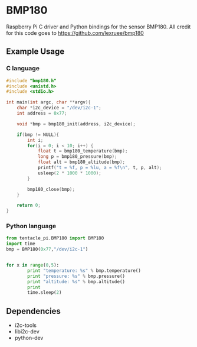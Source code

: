 # BMP180

Raspberry Pi C driver and Python bindings for the sensor BMP180.
All credit for this code goes to https://github.com/lexruee/bmp180

## Example Usage

### C language

```c
#include "bmp180.h"
#include <unistd.h>
#include <stdio.h>

int main(int argc, char **argv){
	char *i2c_device = "/dev/i2c-1";
	int address = 0x77;

	void *bmp = bmp180_init(address, i2c_device);

	if(bmp != NULL){
		int i;
		for(i = 0; i < 10; i++) {
			float t = bmp180_temperature(bmp);
			long p = bmp180_pressure(bmp);
			float alt = bmp180_altitude(bmp);
			printf("t = %f, p = %lu, a = %f\n", t, p, alt);
			usleep(2 * 1000 * 1000);
		}

		bmp180_close(bmp);
	}

	return 0;
}

```

### Python language

```python
from tentacle_pi.BMP180 import BMP180
import time
bmp = BMP180(0x77,"/dev/i2c-1")


for x in range(0,5):
        print "temperature: %s" % bmp.temperature()
        print "pressure: %s" % bmp.pressure()
        print "altitude: %s" % bmp.altitude()
        print
        time.sleep(2)

```

## Dependencies

* i2c-tools
* libi2c-dev
* python-dev
